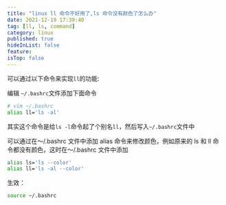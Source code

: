 ```yaml
---
title: "linux ll 命令不好用了,ls 命令没有颜色了怎么办"
date: 2021-12-19 17:39:40
tag: [ll, ls, command]
category: linux
published: true
hideInList: false
feature:
isTop: false
---
```


可以通过以下命令来实现`ll`的功能:

编辑 `~/.bashrc`文件添加下面命令

```bash
# vim ~/.bashrc
alias ll='ls -al'
```

其实这个命令是给`ls -l`命令起了个别名`ll`，然后写入`~/.bashrc`文件中

可以通过在～/.bashrc 文件中添加 alias 命令来修改颜色，例如原来的 ls 和 ll 命令都没有颜色，这时在～/.bashrc 文件中添加

```bash
alias ls='ls --color'
alias ll='ls -al --color'
```

生效：

```bash
source ~/.bashrc
```
